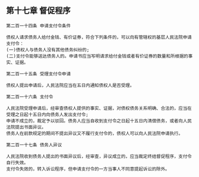 ## 第十七章 督促程序

    第二百一十四条 申请支付令条件
    
    债权人请求债务人给付金钱、有价证券，符合下列条件的，可以向有管辖权的基层人民法院申请支付令：
    (一)债权人与债务人没有其他债务纠纷的;
    (二)支付令能够送达债务人的。申请书应当写明请求给付金钱或者有价证券的数量和所根据的事实、证据。
    
    第二百一十五条 受理支付令申请
    
    债权人提出申请后，人民法院应当在五日内通知债权人是否受理。
    
    第二百一十六条 支付令
    
    人民法院受理申请后，经审查债权人提供的事实、证据，对债权债务关系明确、合法的，应当在受理之日起十五日内向债务人发出支付令;
    申请不成立的，裁定予以驳回。债务人应当自收到支付令之日起十五日内清偿债务，或者向人民法院提出书面异议。
    债务人在前款规定的期间不提出异议又不履行支付令的，债权人可以向人民法院申请执行。
    
    第二百一十七条 债务人异议
    
    人民法院收到债务人提出的书面异议后，经审查，异议成立的，应当裁定终结督促程序，支付令自行失效。
    支付令失效的，转入诉讼程序，但申请支付令的一方当事人不同意提起诉讼的除外。
